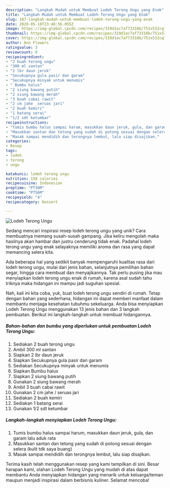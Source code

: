 ```yaml
---
description: "Langkah Mudah untuk Membuat Lodeh Terong Ungu yang Enak"
title: "Langkah Mudah untuk Membuat Lodeh Terong Ungu yang Enak"
slug: 107-langkah-mudah-untuk-membuat-lodeh-terong-ungu-yang-enak
date: 2020-05-16T23:48:56.055Z
image: https://img-global.cpcdn.com/recipes/319d1ac7af73318b/751x532cq70/lodeh-terong-ungu-foto-resep-utama.jpg
thumbnail: https://img-global.cpcdn.com/recipes/319d1ac7af73318b/751x532cq70/lodeh-terong-ungu-foto-resep-utama.jpg
cover: https://img-global.cpcdn.com/recipes/319d1ac7af73318b/751x532cq70/lodeh-terong-ungu-foto-resep-utama.jpg
author: Ann Flowers
ratingvalue: 3
reviewcount: 8
recipeingredient:
- "2 buah terong ungu"
- "300 ml santan"
- "2 lbr daun jeruk"
- "Secukupnya gula pasir dan garam"
- "Secukupnya minyak untuk menumis"
- " Bumbu halus"
- "2 siung bawang putih"
- "2 siung bawang merah"
- "3 buah cabai rawit"
- "2 cm jahe  seruas jari"
- "2 buah kemiri"
- "1 batang serai"
- "1/2 sdt ketumbar"
recipeinstructions:
- "Tumis bumbu halus sampai harum, masukkan daun jeruk, gula, dan garam lalu aduk rata"
- "Masukkan santan dan tetong yang sudah di potong sesuai dengan selera (kulit tdk saya buang)"
- "Masak sampai mendidih dan terongnya lembut, lalu siap disajikan."
categories:
- Resep
tags:
- lodeh
- terong
- ungu

katakunci: lodeh terong ungu 
nutrition: 158 calories
recipecuisine: Indonesian
preptime: "PT30M"
cooktime: "PT56M"
recipeyield: "4"
recipecategory: Dessert

---
```



![Lodeh Terong Ungu](https://img-global.cpcdn.com/recipes/319d1ac7af73318b/751x532cq70/lodeh-terong-ungu-foto-resep-utama.jpg)

Sedang mencari inspirasi resep lodeh terong ungu yang unik? Cara membuatnya memang susah-susah gampang. Jika keliru mengolah maka hasilnya akan hambar dan justru cenderung tidak enak. Padahal lodeh terong ungu yang enak selayaknya memiliki aroma dan rasa yang dapat memancing selera kita.

Ada beberapa hal yang sedikit banyak mempengaruhi kualitas rasa dari lodeh terong ungu, mulai dari jenis bahan, selanjutnya pemilihan bahan segar, hingga cara membuat dan menyajikannya. Tak perlu pusing jika mau menyiapkan lodeh terong ungu enak di rumah, karena asal sudah tahu triknya maka hidangan ini mampu jadi suguhan spesial.




Nah, kali ini kita coba, yuk, buat lodeh terong ungu sendiri di rumah. Tetap dengan bahan yang sederhana, hidangan ini dapat memberi manfaat dalam membantu menjaga kesehatan tubuhmu sekeluarga. Anda bisa menyiapkan Lodeh Terong Ungu menggunakan 13 jenis bahan dan 3 langkah pembuatan. Berikut ini langkah-langkah untuk membuat hidangannya.

<!--inarticleads1-->

##### Bahan-bahan dan bumbu yang diperlukan untuk pembuatan Lodeh Terong Ungu:

1. Sediakan 2 buah terong ungu
1. Ambil 300 ml santan
1. Siapkan 2 lbr daun jeruk
1. Siapkan Secukupnya gula pasir dan garam
1. Sediakan Secukupnya minyak untuk menumis
1. Siapkan  Bumbu halus
1. Siapkan 2 siung bawang putih
1. Gunakan 2 siung bawang merah
1. Ambil 3 buah cabai rawit
1. Gunakan 2 cm jahe / seruas jari
1. Sediakan 2 buah kemiri
1. Sediakan 1 batang serai
1. Gunakan 1/2 sdt ketumbar




<!--inarticleads2-->

##### Langkah-langkah menyiapkan Lodeh Terong Ungu:

1. Tumis bumbu halus sampai harum, masukkan daun jeruk, gula, dan garam lalu aduk rata
1. Masukkan santan dan tetong yang sudah di potong sesuai dengan selera (kulit tdk saya buang)
1. Masak sampai mendidih dan terongnya lembut, lalu siap disajikan.




Terima kasih telah menggunakan resep yang kami tampilkan di sini. Besar harapan kami, olahan Lodeh Terong Ungu yang mudah di atas dapat membantu Anda menyiapkan hidangan yang menarik untuk keluarga/teman maupun menjadi inspirasi dalam berbisnis kuliner. Selamat mencoba!
